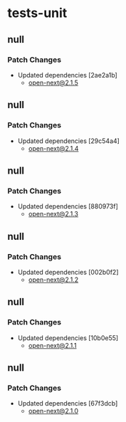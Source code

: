 # tests-unit

## null

### Patch Changes

- Updated dependencies [2ae2a1b]
  - open-next@2.1.5

## null

### Patch Changes

- Updated dependencies [29c54a4]
  - open-next@2.1.4

## null

### Patch Changes

- Updated dependencies [880973f]
  - open-next@2.1.3

## null

### Patch Changes

- Updated dependencies [002b0f2]
  - open-next@2.1.2

## null

### Patch Changes

- Updated dependencies [10b0e55]
  - open-next@2.1.1

## null

### Patch Changes

- Updated dependencies [67f3dcb]
  - open-next@2.1.0
